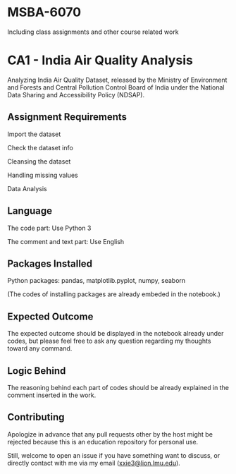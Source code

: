 # MSBA-6070
 Including class assignments and other course related work
 
# CA1 - India Air Quality Analysis

Analyzing India Air Quality Dataset, released by the Ministry of Environment and Forests and Central Pollution Control Board of India under the National Data Sharing and Accessibility Policy (NDSAP).

## Assignment Requirements

Import the dataset

Check the dataset info

Cleansing the dataset

Handling missing values

Data Analysis

## Language 

The code part: Use Python 3 


The comment and text part: Use English 

## Packages Installed 
Python packages: 
pandas, matplotlib.pyplot, numpy, seaborn


(The codes of installing packages are already embeded in the notebook.)

## Expected Outcome
The expected outcome should be displayed in the notebook already under codes, but please feel free to ask any question regarding my thoughts toward any command. 

## Logic Behind
The reasoning behind each part of codes should be already explained in the comment inserted in the work. 

## Contributing
Apologize in advance that any pull requests other by the host might be rejected because this is an education repository for personal use. 

Still, welcome to open an issue if you have something want to discuss, or directly contact with me via my email (xxie3@lion.lmu.edu).
